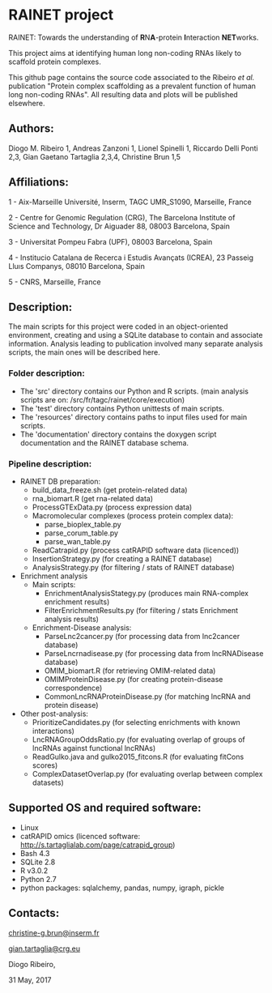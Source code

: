 # RAINET project

RAINET: Towards the understanding of **R**N**A**-protein **I**nteraction **NET**works.

This project aims at identifying human long non-coding RNAs likely to scaffold protein complexes. 

This github page contains the source code associated to the Ribeiro _et al._ publication "Protein complex scaffolding as a prevalent function of human long non-coding RNAs". All resulting data and plots will be published elsewhere.


## Authors:

Diogo M. Ribeiro 1, Andreas Zanzoni 1, Lionel Spinelli 1, Riccardo Delli Ponti 2,3, Gian Gaetano Tartaglia 2,3,4, Christine Brun 1,5

## Affiliations:
1 - Aix-Marseille Université, Inserm, TAGC UMR_S1090, Marseille, France

2 - Centre for Genomic Regulation (CRG), The Barcelona Institute of Science and Technology, Dr Aiguader 88, 08003 Barcelona, Spain

3 - Universitat Pompeu Fabra (UPF), 08003 Barcelona, Spain

4 - Institucio Catalana de Recerca i Estudis Avançats (ICREA), 23 Passeig Lluıs Companys, 08010 Barcelona, Spain

5 - CNRS, Marseille, France


## Description:

The main scripts for this project were coded in an object-oriented environment, creating and using a SQLite database to contain and associate information. Analysis leading to publication involved many separate analysis scripts, the main ones will be described here.

### Folder description:
* The 'src' directory contains our Python and R scripts. (main analysis scripts are on: /src/fr/tagc/rainet/core/execution)
* The 'test' directory contains Python unittests of main scripts.
* The 'resources' directory contains paths to input files used for main scripts.
* The 'documentation' directory contains the doxygen script documentation and the RAINET database schema.

### Pipeline description:

* RAINET DB preparation:
  * build_data_freeze.sh (get protein-related data)
  * rna_biomart.R (get rna-related data)
  * ProcessGTExData.py (process expression data)
  * Macromolecular complexes (process protein complex data):
    * parse_bioplex_table.py 
    * parse_corum_table.py
    * parse_wan_table.py
  * ReadCatrapid.py (process catRAPID software data (licenced))
  * InsertionStrategy.py (for creating a RAINET database)
  * AnalysisStrategy.py (for filtering / stats of RAINET database)
* Enrichment analysis
  * Main scripts:
    * EnrichmentAnalysisStategy.py (produces main RNA-complex enrichment results)
    * FilterEnrichmentResults.py (for filtering / stats Enrichment analysis results)
  * Enrichment-Disease analysis:
    * ParseLnc2cancer.py (for processing data from lnc2cancer database)
    * ParseLncrnadisease.py (for processing data from lncRNADisease database)
    * OMIM_biomart.R (for retrieving OMIM-related data)
    * OMIMProteinDisease.py (for creating protein-disease correspondence)
    * CommonLncRNAProteinDisease.py (for matching lncRNA and protein disease)
* Other post-analysis:
  * PrioritizeCandidates.py (for selecting enrichments with known interactions)
  * LncRNAGroupOddsRatio.py (for evaluating overlap of groups of lncRNAs against functional lncRNAs)
  * ReadGulko.java and gulko2015_fitcons.R (for evaluating fitCons scores)
  * ComplexDatasetOverlap.py (for evaluating overlap between complex datasets)

## Supported OS and required software:

* Linux
* catRAPID omics (licenced software: http://s.tartaglialab.com/page/catrapid_group)
* Bash 4.3
* SQLite 2.8
* R v3.0.2
* Python 2.7
* python packages: sqlalchemy, pandas, numpy, igraph, pickle

## Contacts:
christine-g.brun@inserm.fr

gian.tartaglia@crg.eu


Diogo Ribeiro,

31 May, 2017
